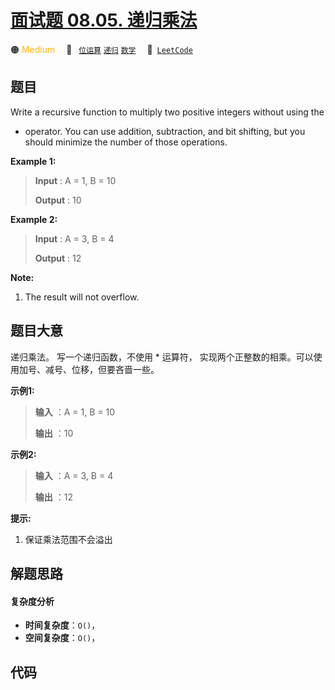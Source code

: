 # [面试题 08.05. 递归乘法](https://leetcode.cn/problems/recursive-mulitply-lcci)

🟠 <font color=#ffb800>Medium</font>&emsp; 🔖&ensp; [`位运算`](/outline/tag/bit-manipulation.md) [`递归`](/outline/tag/recursion.md) [`数学`](/outline/tag/math.md)&emsp; 🔗&ensp;[`LeetCode`](https://leetcode.cn/problems/recursive-mulitply-lcci)

## 题目

Write a recursive function to multiply two positive integers without using the
* operator. You can use addition, subtraction, and bit shifting, but you
should minimize the number of those operations.

**Example 1:**

> 
> 
> 
> 
> 
> **Input** : A = 1, B = 10
> 
> **Output** : 10

**Example 2:**

> 
> 
> 
> 
> 
> **Input** : A = 3, B = 4
> 
> **Output** : 12
> 
> 

**Note:**

  1. The result will not overflow.


## 题目大意

递归乘法。 写一个递归函数，不使用 * 运算符， 实现两个正整数的相乘。可以使用加号、减号、位移，但要吝啬一些。

**示例1:**

> 
> 
> 
> 
> 
> **输入** ：A = 1, B = 10
> 
> **输出** ：10
> 
> 

**示例2:**

> 
> 
> 
> 
> 
> **输入** ：A = 3, B = 4
> 
> **输出** ：12
> 
> 

**提示:**

  1. 保证乘法范围不会溢出


## 解题思路

#### 复杂度分析

- **时间复杂度**：`O()`，
- **空间复杂度**：`O()`，

## 代码

```javascript

```